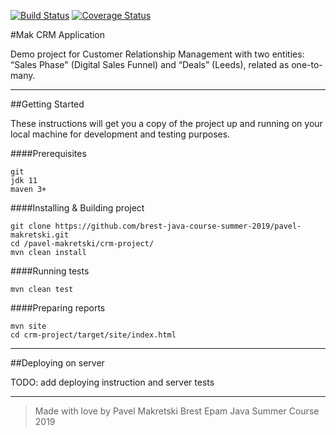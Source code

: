 [![Build Status](https://travis-ci.org/brest-java-course-summer-2019/pavel-makretski.svg?branch=master)](https://travis-ci.org/brest-java-course-summer-2019/pavel-makretski)
[![Coverage Status](https://coveralls.io/repos/github/brest-java-course-summer-2019/pavel-makretski/badge.svg?branch=master)](https://coveralls.io/github/brest-java-course-summer-2019/pavel-makretski?branch=master)

#Mak CRM Application

Demo project for Customer Relationship Management with two entities: “Sales Phase" (Digital Sales Funnel) and “Deals” (Leeds), related as one-to-many.

---

##Getting Started

These instructions will get you a copy of the project up and running on your local machine for development and testing purposes.

####Prerequisites

```
git
jdk 11
maven 3+
```

####Installing & Building project

```
git clone https://github.com/brest-java-course-summer-2019/pavel-makretski.git
cd /pavel-makretski/crm-project/
mvn clean install
```

####Running tests

```
mvn clean test
```

####Preparing reports

```
mvn site
cd crm-project/target/site/index.html
```

---

##Deploying on server

TODO: add deploying instruction and server tests

---
>Made with love by Pavel Makretski
>Brest Epam Java Summer Course 2019 


